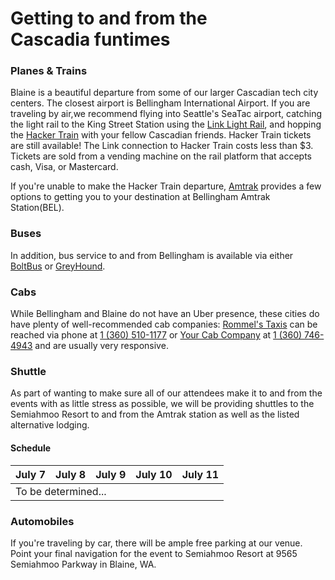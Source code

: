# Getting to and from the Cascadia&nbsp;funtimes

### Planes & Trains

Blaine is a beautiful departure from some of our larger Cascadian tech city centers. The closest airport is Bellingham International Airport. If you are traveling by air,we recommend flying into Seattle's SeaTac airport, catching the light rail to the King Street Station using the [Link Light Rail](//www.soundtransit.org/schedules/central-link-light-rail), and hopping the [Hacker Train](/travel/hackertrain) with your fellow Cascadian friends. Hacker Train tickets are still available! The Link connection to Hacker Train costs less than $3. Tickets are sold from a vending machine on the rail platform that accepts cash, Visa, or Mastercard.

If you're unable to make the Hacker Train departure, [Amtrak](//amtrak.com) provides a few options to getting you to your destination at Bellingham Amtrak Station(BEL).

### Buses

In addition, bus service to and from Bellingham is available via either [BoltBus](//www.boltbus.com) or [GreyHound](//www.greyhound.com).

### Cabs

While Bellingham and Blaine do not have an Uber presence, these cities do have plenty of well-recommended cab companies: [Rommel's Taxis](//www.yellowpages.com/bellingham-wa/mip/rommels-taxi-474134936) can be reached via phone at [1 (360) 510-1177](tel:13605101177) or [Your Cab Company](http://yourcabco.com/) at [1 (360) 746-4943](tel:13607464943) and are usually very responsive.

### Shuttle

As part of wanting to make sure all of our attendees make it to and from the events with as little stress as possible, we will be providing shuttles to the Semiahmoo Resort to and from the Amtrak station as well as the listed alternative lodging.

#### Schedule

<div class="table-responsive">
  <table class="table table-striped table-bordered table-condensed">
    <thead>
      <tr>
        <th>July 7</th>
        <th>July 8</th>
        <th>July 9</th>
        <th>July 10</th>
        <th>July 11</th>
      </tr>
    </thead>
    <tbody>
      <tr>
        <td colspan="5">
          To be determined...
        </td>
      </tr>
    </tbody>
  </table>
</div>


### Automobiles

If you're traveling by car, there will be ample free parking at our venue. Point your final navigation for the event to Semiahmoo Resort at
9565 Semiahmoo Parkway in Blaine, WA.
